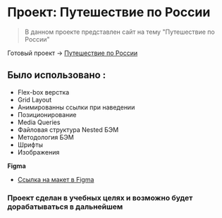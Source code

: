 # Проект: Путешествие по России


> В данном проекте представлен сайт на тему "Путешествие по России"

Готовый проект -> [Путешествие по России](https://stepanamz.github.io/russian-travel/ "перейти на сайт")


## Было использовано :

- Flex-box верстка
- Grid Layout
- Анимированны ссылки при наведении
- Позиционирование
- Media Queries
- Файловая структура Nested БЭМ
- Методология БЭМ
- Шрифты
- Изображения


**Figma**

* [Ссылка на макет в Figma](https://www.figma.com/file/5S2WSbEFL6awjVWJ0NWL8Q/Sprint-3_-Russia-_-desktop-mobile?node-id=28503%3A0)

### Проект сделан в учебных целях и возможно будет дорабатываться в дальнейшем

